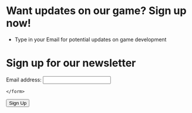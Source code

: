 # Want updates on our game? Sign up now! 


- Type in your Email for potential updates on game development







<html>
<head>
	<title>Sign up for our newsletter</title>
</head>
<body>
	<h1>Sign up for our newsletter</h1>

<form action="/subscribe" method="post">
		<label for="email">Email address:</label>
		<input type="email" name="email" id="email" required>

	</form>























































<html>
<head>
	<title>Redirecting Button</title>
</head>
<body>
	<!-- Create a button that redirects to a different page upon clicking it -->
	<button onclick="window.location.href='//127.0.0.1:4000/subscribe';">Sign Up</button>
</body>
</html>